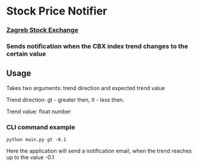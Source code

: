 # Stock Price Notifier
### [Zagreb Stock Exchange](https://zse.hr/en/indeks-366/365?isin=HRZB00ICBEX6)
### Sends notification when the CBX index trend changes to the certain value

## Usage
Takes two arguments: trend direction and expected trend value

Trend direction:
gt - greater then, 
lt - less then.

Trend value: float number

### CLI command example
```
python main.py gt -0.1
```
Here the application will send a notification email, when the trend reaches up 
to the value -0.1